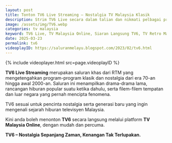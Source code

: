 ```yaml
---
layout: post
title: Tonton TV6 Live Streaming – Nostalgia TV Malaysia Klasik
description: Strim TV6 Live secara dalam talian dan nikmati pelbagai program retro, drama lama, filem klasik dan hiburan zaman kegemilangan televisyen Malaysia.
image: /assets/img/TV6.webp
categories: tv malaysia
keyword: TV6 Live, TV Malaysia Online, Siaran Langsung TV6, TV Retro Malaysia, Tonton TV6 Percuma
date: 2025-03-23
permalink: tv6
videoplayID: https://saluranmelayu.blogspot.com/2023/02/tv6.html
---
```


{% include videoplayer.html
  src=page.videoplayID
%}

**TV6 Live Streaming** merupakan saluran khas dari RTM yang mengetengahkan program-program klasik dan nostalgia dari era 70-an hingga awal 2000-an. Saluran ini menampilkan drama-drama lama, rancangan hiburan popular suatu ketika dahulu, serta filem-filem tempatan dan luar negara yang pernah mencipta fenomena.

TV6 sesuai untuk pencinta nostalgia serta generasi baru yang ingin mengenali sejarah hiburan televisyen Malaysia.

Kini anda boleh menonton **TV6** secara langsung melalui platform **TV Malaysia Online**, dengan mudah dan percuma.

**TV6 – Nostalgia Sepanjang Zaman, Kenangan Tak Terlupakan.**
